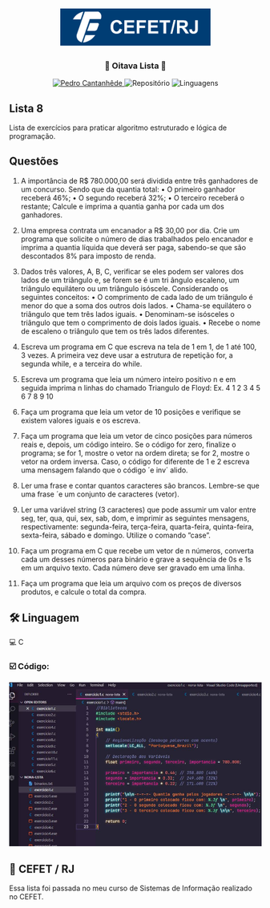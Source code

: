 <h1 align="center">
    <img alt="CEFET/RJ" title="Cefet" src="github/logo.png" width="300px" />
</h1>

<div align="center">
    <h3> 🔵 Oitava Lista 🔵 </h3>
    <a href="https://github.com/PedroCantanhede" target="_blank">
      <img src="https://img.shields.io/static/v1?label=Author&message=PedroCantanhede&color=003d74&style=for-the-badge" target="_blank" alt="Pedro Cantanhêde">
    </a>
    <img src="https://img.shields.io/github/repo-size/PedroCantanhede/oitava-lista?color=003d74&style=for-the-badge" alt="Repositório"> 
    <img src="https://img.shields.io/github/languages/count/PedroCantanhede/oitava-lista?color=003d74&style=for-the-badge" alt="Linguagens">
</div>

## Lista 8

Lista de exercícios para praticar algoritmo estruturado e lógica de programação.

## Questões

1.	A importância de R$ 780.000,00 será dividida entre três ganhadores de um concurso.
Sendo que da quantia total:
•	O primeiro ganhador receberá 46%;
•	O segundo receberá 32%;
•	O terceiro receberá o restante;
Calcule e imprima a quantia ganha por cada um dos ganhadores.

2.	Uma empresa contrata um encanador a R$ 30,00 por dia. Crie um programa que solicite o número de dias trabalhados pelo encanador e imprima a quantia líquida que deverá ser paga, sabendo-se que são descontados 8% para imposto de renda. 

3.	Dados três valores, A, B, C, verificar se eles podem ser valores dos lados de um triângulo e, se forem se é um tri ângulo escaleno, um triângulo equilátero ou um triângulo isóscele.
Considerando os seguintes conceitos:
•	O comprimento de cada lado de um triângulo é menor do que a soma dos outros dois lados.
•	Chama-se equilátero o triângulo que tem três lados iguais.
•	Denominam-se isósceles o triângulo que tem o comprimento de dois lados iguais.
•	Recebe o nome de escaleno o triângulo que tem os três lados diferentes.

4.	Escreva um programa em C que escreva na tela de 1 em 1, de 1 até 100, 3 vezes. A primeira vez deve usar a estrutura de repetição for, a segunda while, e a terceira do while.

5.	Escreva um programa que leia um número inteiro positivo n e em seguida imprima n linhas do chamado Triangulo de Floyd: Ex. 4
	1
	2 3
	4 5 6
	7 8 9 10

6.	Faça um programa que leia um vetor de 10 posições e verifique se existem valores iguais e os escreva.

7.	Faça um programa que leia um vetor de cinco posições para números reais e, depois, um código inteiro. Se o código for zero, finalize o programa; se for 1, mostre o vetor na ordem direta; se for 2, mostre o vetor na ordem inversa. Caso, o código for diferente de 1 e 2 escreva uma mensagem falando que o código ´e inv´ alido. 

8.	Ler uma frase e contar quantos caracteres são brancos. Lembre-se que uma frase ´e um conjunto de caracteres (vetor).

9.	Ler uma variável string (3 caracteres) que pode assumir um valor entre seg, ter, qua, qui, sex, sab, dom, e imprimir as seguintes mensagens, respectivamente: segunda-feira, terça-feira, quarta-feira, quinta-feira, sexta-feira, sábado e domingo. Utilize o comando ”case”.

10.	Faça um programa em C que recebe um vetor de n números, converta cada um desses números para binário e grave a sequência de 0s e 1s em um arquivo texto. Cada número deve ser gravado em uma linha.

11.	Faça um programa que leia um arquivo com os preços de diversos produtos, e calcule o total da compra.


## 🛠️ Linguagem

💻 C


### ☑️ Código:

![image](github/codigo.JPG)


## 🌟 CEFET / RJ

Essa lista foi passada no meu curso de Sistemas de Informação realizado no CEFET.

